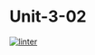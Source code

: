 # Unit-3-02
 [![linter](https://github.com/<OWNER>/<REPOSITORY>/workflows/linter/badge.svg)](https://github.com/marketplace/actions/super-linter)    
